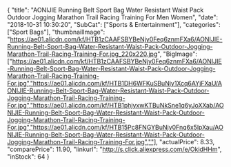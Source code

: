 {
	"title": "AONIJIE Running Belt Sport Bag Water Resistant Waist Pack Outdoor Jogging Marathon Trail Racing Training For Men Women",
	"date": "2018-10-31 10:30:20",
	"SubCat": ["Sports & Entertainment"],
	"categories": ["Sport Bags"],
	"thumbnailImage": "https://ae01.alicdn.com/kf/HTB1zCAAFSBYBeNjy0Feq6znmFXa6/AONIJIE-Running-Belt-Sport-Bag-Water-Resistant-Waist-Pack-Outdoor-Jogging-Marathon-Trail-Racing-Training-For.jpg_220x220.jpg",
	"BigImage": ["https://ae01.alicdn.com/kf/HTB1zCAAFSBYBeNjy0Feq6znmFXa6/AONIJIE-Running-Belt-Sport-Bag-Water-Resistant-Waist-Pack-Outdoor-Jogging-Marathon-Trail-Racing-Training-For.jpg","https://ae01.alicdn.com/kf/HTB1DH6WFKuSBuNjy1Xcq6AYjFXaU/AONIJIE-Running-Belt-Sport-Bag-Water-Resistant-Waist-Pack-Outdoor-Jogging-Marathon-Trail-Racing-Training-For.jpg","https://ae01.alicdn.com/kf/HTB1phjyxwKTBuNkSne1q6yJoXXab/AONIJIE-Running-Belt-Sport-Bag-Water-Resistant-Waist-Pack-Outdoor-Jogging-Marathon-Trail-Racing-Training-For.jpg","https://ae01.alicdn.com/kf/HTB15Pc8FNGYBuNjy0Fnq6x5lpXau/AONIJIE-Running-Belt-Sport-Bag-Water-Resistant-Waist-Pack-Outdoor-Jogging-Marathon-Trail-Racing-Training-For.jpg",""],
	"actualPrice": 8.33,
	"comparePrice": 11.90,
	"linkurl": "http://s.click.aliexpress.com/e/OkidHHm",
	"inStock": 64
}
